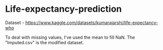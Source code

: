 # Life-expectancy-prediction

Dataset - https://www.kaggle.com/datasets/kumarajarshi/life-expectancy-who 

To deal with missing values, I've used the mean to fill NaN. The "Imputed.csv" is the modified dataset.
